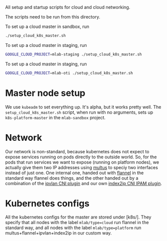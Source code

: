 All setup and startup scripts for cloud and cloud networking.

The scripts need to be run from this directory.

To set up a cloud master in sandbox, run
```bash
./setup_cloud_k8s_master.sh
```

To set up a cloud master in staging, run
```bash
GOOGLE_CLOUD_PROJECT=mlab-staging ./setup_cloud_k8s_master.sh
```

To set up a cloud master in staging, run
```bash
GOOGLE_CLOUD_PROJECT=mlab-oti ./setup_cloud_k8s_master.sh
```

# Master node setup

We use `kubeadm` to set everything up.  It's alpha, but it works pretty well.
The `setup_cloud_k8s_master.sh` script, when run with no arguments, sets up
`k8s-platform-master` in the `mlab-sandbox` project.

# Network

Our network is non-standard, because kubernetes does not expect to expose
services running on pods directly to the outside world.  So, for the pods that
run services we want to expose (running on platform nodes), we actually give
them two IP addresses using [multus](https://github.com/intel/multus-cni) to
speciy two interfaces instead of just one.  One internal one, handed out with
[flannel](https://github.com/coreos/flannel) in the standard way flannel does
things, and the other handed out by a combination of the [ipvlan CNI
plugin](https://github.com/containernetworking/plugins/tree/master/plugins/main/ipvlan)
and our own [index2ip CNI IPAM plugin](https://github.com/m-lab/index2ip).

# Kubernetes configs

All the kubernetes configs for the master are stored under [k8s/]. They specify
that all nodes with the label `mlab/type=cloud` run flannel in the standard way,
and all nodes with the label `mlab/type=platform` run
multus+flannel+ipvlan+index2ip in our custom way.
